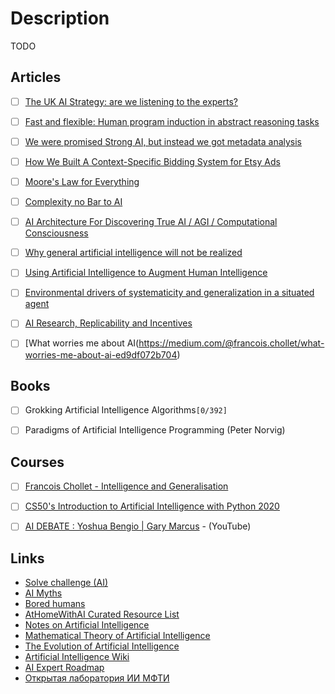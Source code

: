 # Description

TODO


## Articles

- [ ] [The UK AI Strategy: are we listening to the experts?](https://datasciencesection.org/2021/09/13/the-uk-ai-strategy-are-we-listening-to-the-experts/)
- [ ] [Fast and flexible: Human program induction in abstract reasoning tasks](https://arxiv.org/abs/2103.05823)
- [ ] [We were promised Strong AI, but instead we got metadata analysis](https://calpaterson.com/metadata.html)
- [ ] [How We Built A Context-Specific Bidding System for Etsy Ads](https://codeascraft.com/2021/03/23/how-we-built-a-context-specific-bidding-system-for-etsy-ads/)
- [ ] [Moore's Law for Everything](https://moores.samaltman.com/)
- [ ] [Complexity no Bar to AI](https://www.gwern.net/Complexity-vs-AI)
- [ ] [AI Architecture For Discovering True AI / AGI / Computational Consciousness](https://matt.sh/ai-please)
- [ ] [Why general artificial intelligence will not be realized](https://www.nature.com/articles/s41599-020-0494-4)
- [ ] [Using Artificial Intelligence to Augment Human Intelligence](https://distill.pub/2017/aia/)
- [ ] [Environmental drivers of systematicity and generalization in a situated agent](https://arxiv.org/abs/1910.00571)
- [ ] [AI Research, Replicability and Incentives](https://dennybritz.com/blog/ai-replication-incentives/)
- [ ] [What worries me about AI(https://medium.com/@francois.chollet/what-worries-me-about-ai-ed9df072b704)


## Books

- [ ] Grokking Artificial Intelligence Algorithms`[0/392]`
- [ ] Paradigms of Artificial Intelligence Programming (Peter Norvig)


## Courses

- [ ] [Francois Chollet - Intelligence and Generalisation](https://youtu.be/J0p_thJJnoo)
- [ ] [CS50's Introduction to Artificial Intelligence with Python 2020](https://youtube.com/playlist?list=PLhQjrBD2T382Nz7z1AEXmioc27axa19Kv)
- [ ] [AI DEBATE : Yoshua Bengio | Gary Marcus](https://youtu.be/EeqwFjqFvJA) - (YouTube)


## Links

- [Solve challenge (AI)](https://www.hackerrank.com/domains/ai)
- [AI Myths](https://www.aimyths.org/)
- [Bored humans](https://boredhumans.com/)
- [AtHomeWithAI Curated Resource List](https://storage.googleapis.com/deepmind-media/research/New_AtHomeWithAI%20resources.pdf)
- [Notes on Artificial Intelligence](http://frnsys.com/notes/ai/)
- [Mathematical Theory of Artificial Intelligence](http://homepages.math.uic.edu/~lreyzin/f20_mcs548/)
- [The Evolution of Artificial Intelligence](https://achievements.ai/)
- [Artificial Intelligence Wiki](https://docs.paperspace.com/machine-learning/)
- [AI Expert Roadmap](https://i.am.ai/roadmap/#introduction)
- [Открытая лаборатория ИИ МФТИ](https://www.youtube.com/c/AIMIPT)
